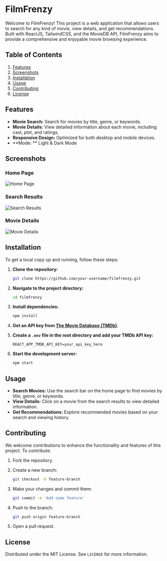 # FilmFrenzy

Welcome to FilmFrenzy! This project is a web application that allows users to search for any kind of movie, view details, and get recommendations. Built with ReactJS, TailwindCSS, and the MovieDB API, FilmFrenzy aims to provide a comprehensive and enjoyable movie browsing experience.

## Table of Contents

1. [Features](#features)
2. [Screenshots](#screenshots)
3. [Installation](#installation)
4. [Usage](#usage)
5. [Contributing](#contributing)
6. [License](#license)

## Features

- **Movie Search:** Search for movies by title, genre, or keywords.
- **Movie Details:** View detailed information about each movie, including cast, plot, and ratings.
- **Responsive Design:** Optimized for both desktop and mobile devices.
- **Mode: ** Light & Dark Mode

## Screenshots

### Home Page
![Home Page](screenshots/homepage.png)

### Search Results
![Search Results](screenshots/search_results.png)

### Movie Details
![Movie Details](screenshots/movie_details.png)

## Installation

To get a local copy up and running, follow these steps:

1. **Clone the repository:**

    ```bash
    git clone https://github.com/your-username/filmfrenzy.git
    ```

2. **Navigate to the project directory:**

    ```bash
    cd filmfrenzy
    ```

3. **Install dependencies:**

    ```bash
    npm install
    ```

4. **Get an API key from [The Movie Database (TMDb)](https://www.themoviedb.org/).**

5. **Create a `.env` file in the root directory and add your TMDb API key:**

    ```env
    REACT_APP_TMDB_API_KEY=your_api_key_here
    ```

6. **Start the development server:**

    ```bash
    npm start
    ```

## Usage

- **Search Movies:** Use the search bar on the home page to find movies by title, genre, or keywords.
- **View Details:** Click on a movie from the search results to view detailed information.
- **Get Recommendations:** Explore recommended movies based on your search and viewing history.

## Contributing

We welcome contributions to enhance the functionality and features of this project. To contribute:

1. Fork the repository.
2. Create a new branch:

    ```bash
    git checkout -b feature-branch
    ```

3. Make your changes and commit them:

    ```bash
    git commit -m 'Add some feature'
    ```

4. Push to the branch:

    ```bash
    git push origin feature-branch
    ```

5. Open a pull request.

## License

Distributed under the MIT License. See `LICENSE` for more information.

